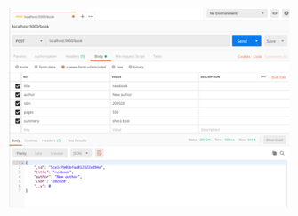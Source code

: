 ![alt demo-image](https://raw.githubusercontent.com/shahedex/nodeREST_boilerplate/master/static/nodeREST.png)
